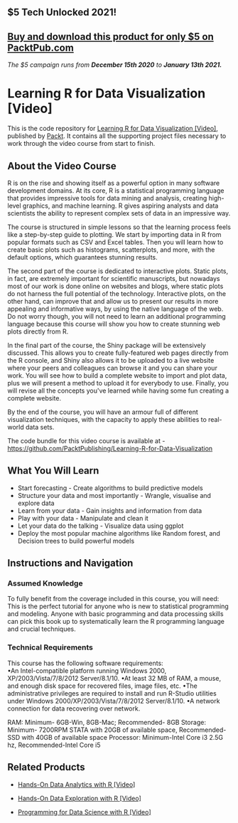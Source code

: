 ## $5 Tech Unlocked 2021!
[Buy and download this product for only $5 on PacktPub.com](https://www.packtpub.com/)
-----
*The $5 campaign         runs from __December 15th 2020__ to __January 13th 2021.__*

# Learning R for Data Visualization [Video]
This is the code repository for [Learning R for Data Visualization [Video]](https://www.packtpub.com/big-data-and-business-intelligence/learning-r-data-visualization-video?utm_source=github&utm_medium=repository&utm_campaign=9781785882890), published by [Packt](https://www.packtpub.com/?utm_source=github). It contains all the supporting project files necessary to work through the video course from start to finish.
## About the Video Course
R is on the rise and showing itself as a powerful option in many software development domains. At its core, R is a statistical programming language that provides impressive tools for data mining and analysis, creating high-level graphics, and machine learning. R gives aspiring analysts and data scientists the ability to represent complex sets of data in an impressive way.

The course is structured in simple lessons so that the learning process feels like a step-by-step guide to plotting. We start by importing data in R from popular formats such as CSV and Excel tables. Then you will learn how to create basic plots such as histograms, scatterplots, and more, with the default options, which guarantees stunning results.

The second part of the course is dedicated to interactive plots. Static plots, in fact, are extremely important for scientific manuscripts, but nowadays most of our work is done online on websites and blogs, where static plots do not harness the full potential of the technology. Interactive plots, on the other hand, can improve that and allow us to present our results in more appealing and informative ways, by using the native language of the web. Do not worry though, you will not need to learn an additional programming language because this course will show you how to create stunning web plots directly from R.

In the final part of the course, the Shiny package will be extensively discussed. This allows you to create fully-featured web pages directly from the R console, and Shiny also allows it to be uploaded to a live website where your peers and colleagues can browse it and you can share your work. You will see how to build a complete website to import and plot data, plus we will present a method to upload it for everybody to use. Finally, you will revise all the concepts you've learned while having some fun creating a complete website.

By the end of the course, you will have an armour full of different visualization techniques, with the capacity to apply these abilities to real-world data sets.

The code bundle for this video course is available at - https://github.com/PacktPublishing/Learning-R-for-Data-Visualization

<H2>What You Will Learn</H2>
<DIV class=book-info-will-learn-text>
<UL>
<LI>Start forecasting - Create algorithms to build predictive models 
<LI>Structure your data and most importantly - Wrangle, visualise and explore data 
<LI>Learn from your data - Gain insights and information from data 
<LI>Play with your data - Manipulate and clean it 
<LI>Let your data do the talking - Visualize data using ggplot 
<LI>Deploy the most popular machine algorithms like Random forest, and Decision trees to build powerful models </LI></UL></DIV>

## Instructions and Navigation
### Assumed Knowledge
To fully benefit from the coverage included in this course, you will need:<br/>
This is the perfect tutorial for anyone who is new to statistical programming and modeling. Anyone with basic programming and data processing skills can pick this book up to systematically learn the R programming language and crucial techniques.
### Technical Requirements
This course has the following software requirements:<br/>
•An Intel-compatible platform running Windows 2000, XP/2003/Vista/7/8/2012 Server/8.1/10.
•At least 32 MB of RAM, a mouse, and enough disk space for recovered files, image files, etc.
•The administrative privileges are required to install and run R-Studio utilities under Windows 2000/XP/2003/Vista/7/8/2012 Server/8.1/10.
•A network connection for data recovering over network.


RAM: Minimum- 6GB-Win, 8GB-Mac; Recommended- 8GB
Storage: Minimum- 7200RPM STATA with 20GB of available space, Recommended-SSD with 40GB of available space
Processor: Minimum-Intel Core i3 2.5G hz, Recommended-Intel Core i5



## Related Products
* [Hands-On Data Analytics with R [Video]](https://www.packtpub.com/big-data-and-business-intelligence/hands-data-analytics-r-video?utm_source=github&utm_medium=repository&utm_campaign=9781789134667)

* [Hands-On Data Exploration with R [Video]](https://www.packtpub.com/big-data-and-business-intelligence/hands-data-exploration-r-video?utm_source=github&utm_medium=repository&utm_campaign=9781789137163)

* [Programming for Data Science with R [Video]](https://www.packtpub.com/application-development/programming-data-science-r-video?utm_source=github&utm_medium=repository&utm_campaign=9781788998239)

